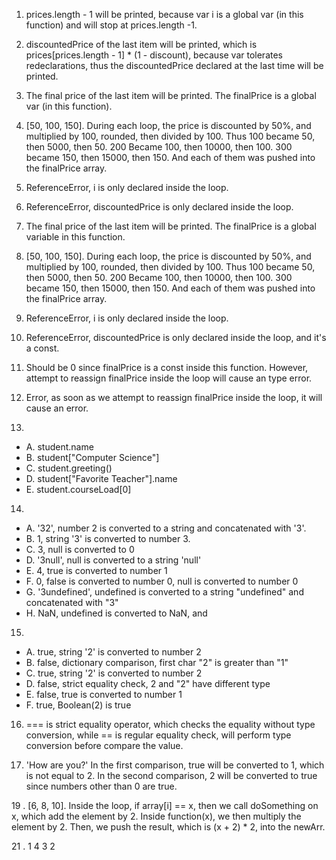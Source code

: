 1. prices.length - 1 will be printed, because var i is a global var (in this function) and will stop at prices.length -1.

2. discountedPrice of the last item will be printed, which is prices[prices.length - 1] * (1 - discount), because var tolerates redeclarations, thus the discountedPrice declared at the last time will be printed.

3. The final price of the last item will be printed. The finalPrice is a global var (in this function).

4. [50, 100, 150]. During each loop, the price is discounted by 50%, and multiplied by 100, rounded, then divided by 100. Thus 100 became 50, then 5000, then 50. 200 Became 100, then 10000, then 100. 300 became 150, then 15000, then 150. And each of them was pushed into the finalPrice array.

5. ReferenceError, i is only declared inside the loop.

6. ReferenceError, discountedPrice is only declared inside the loop.

7. The final price of the last item will be printed. The finalPrice is a global variable in this function.

8. [50, 100, 150]. During each loop, the price is discounted by 50%, and multiplied by 100, rounded, then divided by 100. Thus 100 became 50, then 5000, then 50. 200 Became 100, then 10000, then 100. 300 became 150, then 15000, then 150. And each of them was pushed into the finalPrice array.

9. ReferenceError, i is only declared inside the loop.

10. ReferenceError, discountedPrice is only declared inside the loop, and it's a const.

11. Should be 0 since finalPrice is a const inside this function. However, attempt to reassign finalPrice inside the loop will cause an type error. 

12. Error, as soon as we attempt to reassign finalPrice inside the loop, it will cause an error. 

13. 
- A. student.name
- B. student["Computer Science"]
- C. student.greeting()
- D. student["Favorite Teacher"].name
- E. student.courseLoad[0]

14. 
- A. '32', number 2 is converted to a string and concatenated with '3'.
- B. 1, string '3' is converted to number 3.
- C. 3, null is converted to 0
- D. '3null', null is converted to a string 'null' 
- E. 4, true is converted to number 1
- F. 0, false is converted to number 0, null is converted to number 0
- G. '3undefined', undefined is converted to a string "undefined" and concatenated with "3"
- H. NaN, undefined is converted to NaN, and 

15. 
- A. true, string '2' is converted to number 2
- B. false, dictionary comparison, first char "2" is greater than "1"
- C. true, string '2' is converted to number 2
- D. false, strict equality check, 2 and "2" have different type
- E. false, true is converted to number 1
- F. true, Boolean(2) is true 

16. === is strict equality operator, which checks the equality without type conversion, while == is regular equality check, will perform type conversion before compare the value.

17. 'How are you?' In the first comparison, true will be converted to 1, which is not equal to 2. In the second comparison, 2 will be converted to true since numbers other than 0 are true.

19 . [6, 8, 10]. Inside the loop, if array[i] == x, then we call doSomething on x, which add the element by 2. Inside function(x), we then multiply the element by 2. Then, we push the result, which is (x + 2) * 2, into the newArr.

21 . 1 4 3 2